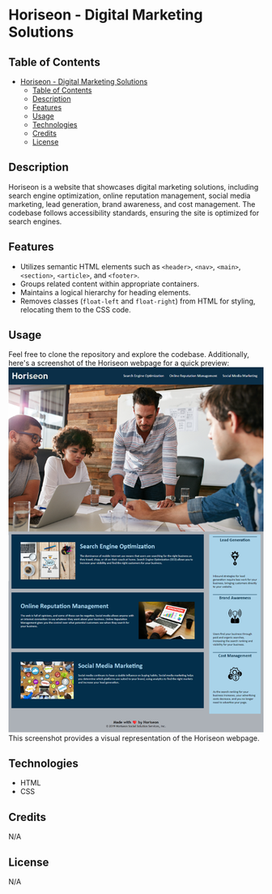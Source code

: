# Horiseon - Digital Marketing Solutions

## Table of Contents

- [Horiseon - Digital Marketing Solutions](#horiseon---digital-marketing-solutions)
  - [Table of Contents](#table-of-contents)
  - [Description](#description)
  - [Features](#features)
  - [Usage](#usage)
  - [Technologies](#technologies)
  - [Credits](#credits)
  - [License](#license)

## Description

Horiseon is a website that showcases digital marketing solutions, including search engine optimization, online reputation management, social media marketing, lead generation, brand awareness, and cost management. The codebase follows accessibility standards, ensuring the site is optimized for search engines.

## Features

- Utilizes semantic HTML elements such as `<header>`, `<nav>`, `<main>`, `<section>`, `<article>`, and `<footer>`. 
- Groups related content within appropriate containers.
- Maintains a logical hierarchy for heading elements.
- Removes classes (`float-left` and `float-right`) from HTML for styling, relocating them to the CSS code. 

## Usage

Feel free to clone the repository and explore the codebase.
Additionally, here's a screenshot of the Horiseon webpage for a quick preview:
![Horiseon Webpage Screenshot](assets\images\HoriseonPrintScreen.png)
This screenshot provides a visual representation of the Horiseon webpage.

## Technologies

- HTML
- CSS

## Credits

N/A

## License

N/A
